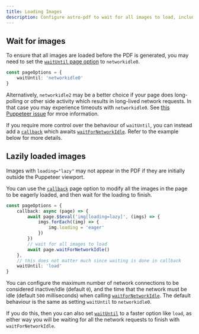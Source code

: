 ```yaml
---
title: Loading Images
description: Configure astro-pdf to wait for all images to load, including images with loading='lazy'. This will ensure that all images appear in the generated PDF files.
---
```


## Wait for images

To ensure that all images are loaded before the PDF is generated, you may need to set the [`waitUntil` page option](reference/pageoptions#waituntil) to `networkidle0`.

```ts
const pageOptions = {
    waitUntil: 'networkidle0'
}
```

Alternatively, `networkidle2` may be a better choice if your page does long-polling or other side activity which results in long-lived network requests. In that case you may experience timeouts with `networkidle0`.
See [this Puppeteer issue](https://github.com/puppeteer/puppeteer/issues/1552) for mroe information.

If you require more control over the behaviour of `waitUntil`, you can instead add a [`callback`](reference/pageoptions#callback) which awaits [`waitForNetworkIdle`](https://pptr.dev/api/puppeteer.page.waitfornetworkidle). Refer to the example below for more details.

## Lazily loaded images

Images with `loading="lazy"` may not appear in the PDF if they are initially outside the Puppeteer viewport.

You can use the [`callback`](reference/pageoptions#callback) page option to modify all the images in the page to be eagerly loaded, and then wait for the loading to finish.

```ts
const pageOptions = {
    callback: async (page) => {
        await page.$$eval('img[loading=lazy]', (imgs) => {
            imgs.forEach((img) => {
                img.loading = 'eager'
            })
        })
        // wait for all images to load
        await page.waitForNetworkIdle()
    },
    // this does not matter much since waiting is done in callback
    waitUntil: 'load'
}
```

You can configure the maximum number of network connections to be considered inactive/idle (default `0`), and the time that the network must be idle (default `500` milliseconds) when calling [`waitForNetworkIdle`](https://pptr.dev/api/puppeteer.page.waitfornetworkidle). The default behaviour is the same as setting `waitUntil` to `networkidle0`.

If you do this, then you can also set [`waitUntil`](reference/pageoptions#waituntil) to a faster option like `load`, as either way you will be waiting for all the network requests to finish with `waitForNetworkIdle`.
